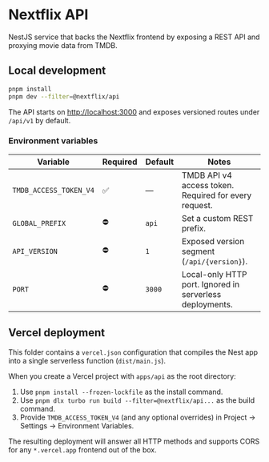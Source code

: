 # Nextflix API

NestJS service that backs the Nextflix frontend by exposing a REST API and proxying movie data from TMDB.

## Local development

```bash
pnpm install
pnpm dev --filter=@nextflix/api
```

The API starts on [http://localhost:3000](http://localhost:3000) and exposes versioned routes under `/api/v1` by default.

### Environment variables

| Variable | Required | Default | Notes |
| --- | --- | --- | --- |
| `TMDB_ACCESS_TOKEN_V4` | ✅ | — | TMDB API v4 access token. Required for every request. |
| `GLOBAL_PREFIX` | ⛔ | `api` | Set a custom REST prefix. |
| `API_VERSION` | ⛔ | `1` | Exposed version segment (`/api/{version}`). |
| `PORT` | ⛔ | `3000` | Local-only HTTP port. Ignored in serverless deployments. |

## Vercel deployment

This folder contains a `vercel.json` configuration that compiles the Nest app into a single serverless function (`dist/main.js`).

When you create a Vercel project with `apps/api` as the root directory:

1. Use `pnpm install --frozen-lockfile` as the install command.
2. Use `pnpm dlx turbo run build --filter=@nextflix/api...` as the build command.
3. Provide `TMDB_ACCESS_TOKEN_V4` (and any optional overrides) in Project → Settings → Environment Variables.

The resulting deployment will answer all HTTP methods and supports CORS for any `*.vercel.app` frontend out of the box.
